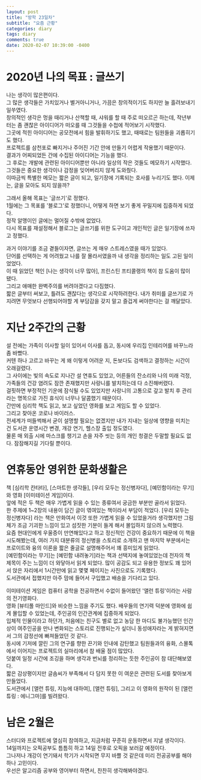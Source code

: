 ```yaml
---
layout: post
title: "방학 23일차"
subtitle: "요즘 근황"
categories: diary
tags: diary
comments: true
date: 2020-02-07 10:39:00 -0400
---
```


  # 2020년 나의 목표 : 글쓰기

  나는 생각이 많은편이다.   
  그 많은 생각들은 가치있거나 별거아니거나, 가끔은 창의적이기도 하지만 늘 흘려보내기 일쑤였다.   
  창의적인 생각은 멍을 때리거나 산책할 때, 샤워를 할 때 주로 떠오르곤 하는데, 작년부터는 좀 괜찮은 아이디어가 떠오를 때 그것들을 수첩에 적어보기 시작했다.   
  그곳에 적힌 아이디어는 공모전에서 힘을 발휘하기도 했고, 때때로는 팀원들을 괴롭히기도 했다.   
  프로젝트를 삼천포로 빠지거나 주어진 기간 안에 만들기 어렵게 작용했기 때문이다.   
  결과가 어찌되었든 간에 수집된 아이디어는 기능을 했다.   
  그 후로는 개발에 관련된 아이디어뿐만 아니라 일상의 작은 것들도 메모하기 시작했다.   
  그것들은 중요한 생각이나 감정을 잊어버리지 않게 도와줬다.   
  이따금씩 특별한 메모는 짧은 글이 되고, 일기장에 기록되는 호사를 누리기도 했다.   이제는, 글을 모아도 되지 않을까?

  그래서 올해 목표는 '글쓰기'로 정했다.   
  1월에는 그 목표를 '블로그'로 정했더니, 어떻게 하면 보기 좋게 꾸밀지에 집중하게 되었다.   
  정작 알맹이인 글에는 멀어질 수밖에 없었다.   
  다시 목표를 재설정해서 블로그는 글쓰기를 위한 도구이고 개인적인 글은 일기장에 쓰자고 정했다. 
  
  과거 이야기를 조금 곁들이자면, 글쓰는 게 매우 스트레스였을 때가 있었다.   
  단어를 선택하는 게 어려웠고 나를 잘 몰라서였을까 내 생각을 정리하는 일도 고된 일이었었다.   
  이 때 읽었던 책인 [나는 생각이 너무 많아], 프린스틴 프티콜랭의 책이 참 도움이 많이 됐다.   
  그리고 애매한 완벽주의를 버려야겠다고 다짐했다.    
  짧은 글부터 써보고, 틀려도 괜찮다는 생각으로 시작하려한다. 
  내가 취미를 글쓰기로 가지려면 무엇보다 선행되어야할 게 부담감을 갖지 말고 즐겁게 써야한다는 걸 깨달았다.

  # 지난 2주간의 근황

  설 전에는 가족이 이사할 일이 있어서 이사를 돕고, 동시에 우리집 인테리어를 바꾸느라 좀 바빴다.   
  커텐 하나 고르고 바꾸는 게 왜 이렇게 어려운 지, 돈보다도 검색하고 결정하는 시간이 오래걸렸다.   
  그 사이에는 빛의 속도로 지나간 설 연휴도 있었고, 어른들의 잔소리와 나의 미래 걱정, 가족들의 건강 염려도 잠깐 존재했지만 사랑니를 발치하는데 다 소진해버렸다.   
  걸핏하면 부정적인 기운에 잠식될 수도 있었지만 사랑니의 고통으로 갚고 발치 후 관리라는 명목으로 가진 휴식이 너무나 달콤했기 때문이다.   
  간만에 심리학 책도 읽고, 보고 싶었던 영화를 보고 게임도 할 수 있었다.   
  그리고 찾아온 코로나 바이러스.   
  전세계가 떠들썩해서 굳이 설명할 필요는 없겠지만 내가 지내는 일상에 영향을 미치는 건 도서관 운영시간 변경, 개강 연기, 헬스장 출입 정도였다.   
  물론 매 외출 시에 마스크를 챙기고 손을 자주 씻는 등의 개인 청결은 두말할 필요도 없다. 잠잠해지길 기다릴 뿐이다. 

  # 연휴동안 영위한 문화생활은

  책 [심리학 칸타타], [스마트한 생각들], [우리 모두는 정신병자다], [예민함이라는 무기]와 영화 [이미테이션 게임]이다.   
  앞에 적은 두 책은 매우 가볍게 읽을 수 있는 종류여서 궁금한 부분만 골라서 읽었다.   
  한 주제에 1~2장의 내용이 담긴 글이 엮여있는 책이라서 부담이 적었다. [우리 모두는 정신병자다] 라는 책은 만화여서 이것 또한 가볍게 읽을 수 있었을거라 생각했지만 그림체가 조금 기괴한 느낌이 있고 섬짓한 기분이 들게 해서 몰입하지 않으려 노력했다.   
  요즘 현대인에게 우울증이 만연해있다고 하고 정신적인 건강이 중요하기 때문에 이 책을 시도해봤는데, 여러 가지 대분류의 정신병을 스토리로 소개하고 맨 마지막 부분에서는 프로이트와 융의 이론을 짧은 줄글로 설명해주어서 꽤 흥미있게 읽었다.   
  [예민함이라는 무기]는 [예민함 내려놓기]라는 책과 선택지에 놓여있었는데 전자의 책 제목이 주는 느낌이 더 와닿아서 읽게 되었다. 많이 공감도 되고 유용한 정보도 꽤 있어서 앉은 자리에서 1시간만에 읽고 몇몇 페이지는 사진으로도 기록했다.   
  도서관에서 접했지만 아주 맘에 들어서 구입했고 배송을 기다리고 있다.
  
  이미테이션 게임은 컴퓨터 공학을 전공하면서 수없이 들어왔던 '앨런 튜링'이라는 사람의 전기영화다.   
  영화 [뷰티풀 마인드]와 비슷한 느낌을 주기도 했다. 배우들의 연기력 덕분에 영화에 쉽게 몰입할 수 있었는데, 주인공의 인간관계에 집중하게 되었다.   
  입체적 인물이라고 하던가, 처음에는 친구도 별로 없고 농담 한 마디도 불가능했던 인간상이 여주인공을 만나 변화되는 스토리로 진행되는가 싶더니 동성애자라는 게 밝혀지면서 그의 감정선에 빠져들었던 것 같다.   
  동시에 기저에 깔린 그의 연구를 향한 끈기와 인내에 감탄했고 팀원들과의 융화, 스몰톡에서 이어지는 프로젝트의 실마리에서 참 배울 점이 많았다.   
  덧붙여 일정 시간에 조깅을 하며 생각과 번뇌를 정리하는 듯한 주인공이 참 대단해보였다.   
  짧은 감상평이지만 글솜씨가 부족해서 다 담지 못한 이 여운은 관련된 도서를 찾아보게 만들었다.   
  도서관에서 [앨런 튜링, 지능에 대하여], [앨런 튜링], 그리고 이 영화의 원작이 된 [앨런 튜링 : 에니그마]를 빌려왔다. 

  # 남은 2월은

  스터디와 프로젝트에 열심히 참여하고, 지금처럼 꾸준히 운동하면서 지낼 생각이다.   
  14일까지는 오픽공부도 틈틈히 하고 14일 전후로 오픽을 보러갈 예정이다.   
  그나저나 개강이 연기돼서 학기가 시작되면 무지 바쁠 것 같은데 미리 전공공부를 해야하나 고민이다.   
  우선은 알고리즘 공부와 영어부터 하면서, 찬찬히 생각해봐야겠다.
